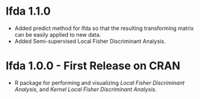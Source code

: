 # lfda 1.1.0
* Added predict method for lfda so that the resulting transforming matrix can be easily applied to new data. 
* Added Semi-supervised Local Fisher Discriminant Analysis. 

# lfda 1.0.0 - First Release on CRAN
* R package for performing and visualizing *Local Fisher Discriminant Analysis*, and *Kernel Local Fisher Discriminant Analysis*.
